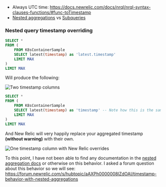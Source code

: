 - Always UTC time: https://docs.newrelic.com/docs/nrql/nrql-syntax-clauses-functions/#func-toTimestamp
- [Nested aggregations](https://docs.newrelic.com/docs/nrql/using-nrql/nested-aggregation-make-ordered-computations-single-query/) vs [Subqueries](https://docs.newrelic.com/docs/nrql/using-nrql/subqueries-in-nrql/)

### Nested query timestamp overriding

```SQL
SELECT *
FROM (
    FROM K8sContainerSample
    SELECT latest(timestamp) as 'latest.timestamp'
    LIMIT MAX
)
LIMIT MAX
```

Will produce the following:

![Two timestamp columns](../images/nested_timestamp_two.png)


```SQL
SELECT *
FROM (
    FROM K8sContainerSample
    SELECT latest(timestamp) as 'timestamp' -- Note how this is the same as the default timestamp column
    LIMIT MAX
)
LIMIT MAX
```

And New Relic will very happily replace your aggregated timestamp **(without warning)** with their own.

![One timestamp column with New Relic overrides](../images/nested_timestamp_override.png)

To this point, I have not been able to find any documentation in the [nested aggregation docs](https://docs.newrelic.com/docs/nrql/using-nrql/nested-aggregation-make-ordered-computations-single-query/) or otherwise on this behavior. I asked a forum question about this behavior so we will see: https://forum.newrelic.com/s/hubtopic/aAXPh0000008lZdOAI/timestamp-behavior-with-nested-aggregations